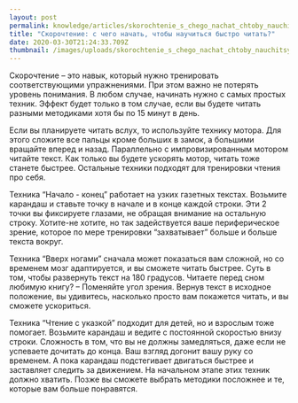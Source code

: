 ```yaml
---
layout: post
permalink: knowledge/articles/skorochtenie_s_chego_nachat_chtoby_nauchitsya_bystro_chitat/index.html
title: "Скорочтение: с чего начать, чтобы научиться быстро читать?"
date: 2020-03-30T21:24:33.709Z
thumbnail: /images/uploads/skorochtenie_s_chego_nachat_chtoby_nauchitsya_bystro_chitat-01.jpg
---
```

Скорочтение – это навык, который нужно тренировать соответствующими упражнениями. При этом важно не потерять уровень понимания. В любом случае, начинать нужно с самых простых техник. Эффект будет только в том случае, если вы будете читать разными методиками хотя бы по 15 минут в день.

Если вы планируете читать вслух, то используйте технику мотора. Для этого сложите все пальцы кроме больших в замок, а большими вращайте вперед и назад. Параллельно с импровизированным мотором читайте текст. Как только вы будете ускорять мотор, читать тоже станете быстрее. Остальные техники подходят для тренировки чтения про себя.

Техника “Начало - конец” работает на узких газетных текстах. Возьмите карандаш и ставьте точку в начале и в конце каждой строки. Эти 2 точки вы фиксируете глазами, не обращая внимание на остальную строку. Хотите-не хотите, но так задействуется ваше периферическое зрение, которое по мере тренировки “захватывает” больше и больше текста вокруг.

Техника “Вверх ногами” сначала может показаться вам сложной, но со временем мозг адаптируется, и вы сможете читать быстрее. Суть в том, чтобы развернуть текст на 180 градусов. Читаете перед сном любимую книгу? – Поменяйте угол зрения. Вернув текст в исходное положение, вы удивитесь, насколько просто вам покажется читать, и вы сможете ускориться.

Техника “Чтение с указкой” подходит для детей, но и взрослым тоже помогает. Возьмите карандаш и ведите с постоянной скоростью внизу строки. Сложность в том, что вы не должны замедляться, даже если не успеваете дочитать до конца. Ваш взгляд догонит вашу руку со временем. А пока карандаш подстегивает двигаться быстрее и заставляет следить за движением. На начальном этапе этих техник должно хватить. Позже вы сможете выбрать методики посложнее и те, которые вам больше понравятся.